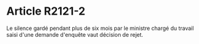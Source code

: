# Article R2121-2

  
Le silence gardé pendant plus de six mois par le ministre chargé du travail saisi d'une demande d'enquête vaut décision de rejet.